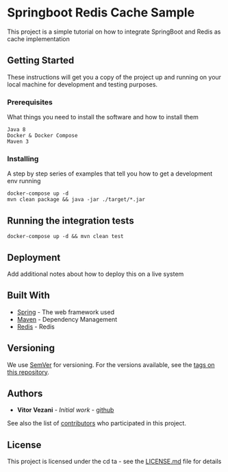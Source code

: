 # Springboot Redis Cache Sample

This project is a simple tutorial on how to integrate SpringBoot and Redis as cache implementation

## Getting Started

These instructions will get you a copy of the project up and running on your local machine for development and testing purposes. 

### Prerequisites

What things you need to install the software and how to install them

```
Java 8
Docker & Docker Compose
Maven 3
```

### Installing

A step by step series of examples that tell you how to get a development env running

```
docker-compose up -d
mvn clean package && java -jar ./target/*.jar
```

## Running the integration tests

```
docker-compose up -d && mvn clean test
```

## Deployment

Add additional notes about how to deploy this on a live system

## Built With

* [Spring](http://www.http://spring.io) - The web framework used
* [Maven](https://maven.apache.org/) - Dependency Management
* [Redis](https://redis.io/) - Redis

## Versioning

We use [SemVer](http://semver.org/) for versioning. For the versions available, see the [tags on this repository](https://github.com/vitorvezani/springboot-redis-cache/tags). 

## Authors

* **Vitor Vezani** - *Initial work* - [github](https://github.com/vitorvezani)

See also the list of [contributors](https://github.com/vitorvezani/springboot-redis-cache/contributors) who participated in this project.

## License

This project is licensed under the cd ta - see the [LICENSE.md](LICENSE.md) file for details
